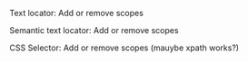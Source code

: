 
Text locator: <walkthrough-spotlight-pointer locator="text('Add or remove scopes')">Add or remove scopes</walkthrough-spotlight-pointer>

Semantic text locator: <walkthrough-spotlight-pointer locator="semantic({button 'Add or remove scopes'})">Add or remove scopes</walkthrough-spotlight-pointer>

CSS Selector: <walkthrough-spotlight-pointer cssSelector="button[type='button']">Add or remove scopes</walkthrough-spotlight-pointer> (mauybe xpath works?)
